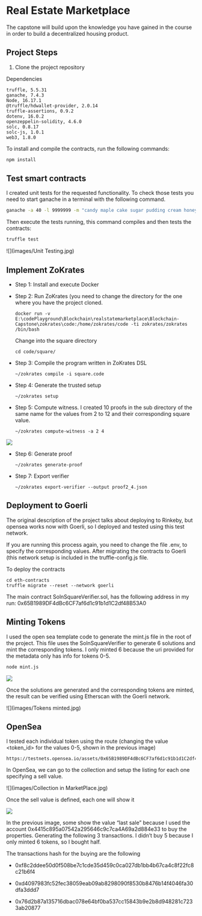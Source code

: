 Real Estate Marketplace
=======================

The capstone will build upon the knowledge you have gained in the course in
order to build a decentralized housing product.

Project Steps
-------------

1.  Clone the project repository

Dependencies

~~~~~~~~~~~~~~~~~~~~~~~~~~~~~~~~~~~~~~~~~~~~~~~~~~~~~~~~~~~~~~~~~~~~~~~~~~~~~~~~
truffle, 5.5.31
ganache, 7.4.3
Node, 16.17.1
@truffle/hdwallet-provider, 2.0.14
truffle-assertions, 0.9.2
dotenv, 16.0.2
openzeppelin-solidity, 4.6.0
solc, 0.8.17
solc-js, 1.0.1
web3, 1.8.0
~~~~~~~~~~~~~~~~~~~~~~~~~~~~~~~~~~~~~~~~~~~~~~~~~~~~~~~~~~~~~~~~~~~~~~~~~~~~~~~~

To install and compile the contracts, run the following commands:

~~~~~~~~~~~~~~~~~~~~~~~~~~~~~~~~~~~~~~~~~~~~~~~~~~~~~~~~~~~~~~~~~~~~~~~~~~~ bash
npm install
~~~~~~~~~~~~~~~~~~~~~~~~~~~~~~~~~~~~~~~~~~~~~~~~~~~~~~~~~~~~~~~~~~~~~~~~~~~~~~~~

Test smart contracts
--------------------

I created unit tests for the requested functionality. To check those tests you
need to start ganache in a terminal with the following command.

~~~~~~~~~~~~~~~~~~~~~~~~~~~~~~~~~~~~~~~~~~~~~~~~~~~~~~~~~~~~~~~~~~~~~~~~~~~ bash
ganache -a 40 -l 9999999 -m "candy maple cake sugar pudding cream honey rich smooth crumble sweet treat"
~~~~~~~~~~~~~~~~~~~~~~~~~~~~~~~~~~~~~~~~~~~~~~~~~~~~~~~~~~~~~~~~~~~~~~~~~~~~~~~~

Then execute the tests running, this command compiles and then tests the
contracts:

~~~~~~~~~~~~~~~~~~~~~~~~~~~~~~~~~~~~~~~~~~~~~~~~~~~~~~~~~~~~~~~~~~~~~~~~~~~ bash
truffle test
~~~~~~~~~~~~~~~~~~~~~~~~~~~~~~~~~~~~~~~~~~~~~~~~~~~~~~~~~~~~~~~~~~~~~~~~~~~~~~~~

![](images/Unit Testing.jpg)

Implement ZoKrates
------------------

-   Step 1: Install and execute Docker

-   Step 2: Run ZoKrates (you need to change the directory for the one where you
    have the project cloned.

    ~~~~~~~~~~~~~~~~~~~~~~~~~~~~~~~~~~~~~~~~~~~~~~~~~~~~~~~~~~~~~~~~~~~~~~~~~~~~
    docker run -v E:\codePlayground\Blockchain\realstatemarketplace\Blockchain-Capstone\zokrates\code:/home/zokrates/code -ti zokrates/zokrates /bin/bash
    ~~~~~~~~~~~~~~~~~~~~~~~~~~~~~~~~~~~~~~~~~~~~~~~~~~~~~~~~~~~~~~~~~~~~~~~~~~~~

    Change into the square directory

    ~~~~~~~~~~~~~~~~~~~~~~~~~~~~~~~~~~~~~~~~~~~~~~~~~~~~~~~~~~~~~~~~~~~~~~~~~~~~
    cd code/square/
    ~~~~~~~~~~~~~~~~~~~~~~~~~~~~~~~~~~~~~~~~~~~~~~~~~~~~~~~~~~~~~~~~~~~~~~~~~~~~

-   Step 3: Compile the program written in ZoKrates DSL

    ~~~~~~~~~~~~~~~~~~~~~~~~~~~~~~~~~~~~~~~~~~~~~~~~~~~~~~~~~~~~~~~~~~~~~~~~~~~~
    ~/zokrates compile -i square.code
    ~~~~~~~~~~~~~~~~~~~~~~~~~~~~~~~~~~~~~~~~~~~~~~~~~~~~~~~~~~~~~~~~~~~~~~~~~~~~

-   Step 4: Generate the trusted setup

    ~~~~~~~~~~~~~~~~~~~~~~~~~~~~~~~~~~~~~~~~~~~~~~~~~~~~~~~~~~~~~~~~~~~~~~~~~~~~
    ~/zokrates setup
    ~~~~~~~~~~~~~~~~~~~~~~~~~~~~~~~~~~~~~~~~~~~~~~~~~~~~~~~~~~~~~~~~~~~~~~~~~~~~

-   Step 5: Compute witness. I created 10 proofs in the sub directory of the
    same name for the values from 2 to 12 and their corresponding square value.

    ~~~~~~~~~~~~~~~~~~~~~~~~~~~~~~~~~~~~~~~~~~~~~~~~~~~~~~~~~~~~~~~~~~~~~~~~~~~~
    ~/zokrates compute-witness -a 2 4
    ~~~~~~~~~~~~~~~~~~~~~~~~~~~~~~~~~~~~~~~~~~~~~~~~~~~~~~~~~~~~~~~~~~~~~~~~~~~~

![](images/proofs.jpg)

-   Step 6: Generate proof

    ~~~~~~~~~~~~~~~~~~~~~~~~~~~~~~~~~~~~~~~~~~~~~~~~~~~~~~~~~~~~~~~~~~~~~~~~~~~~
    ~/zokrates generate-proof
    ~~~~~~~~~~~~~~~~~~~~~~~~~~~~~~~~~~~~~~~~~~~~~~~~~~~~~~~~~~~~~~~~~~~~~~~~~~~~

-   Step 7: Export verifier

    ~~~~~~~~~~~~~~~~~~~~~~~~~~~~~~~~~~~~~~~~~~~~~~~~~~~~~~~~~~~~~~~~~~~~~~~~~~~~
    ~/zokrates export-verifier --output proof2_4.json
    ~~~~~~~~~~~~~~~~~~~~~~~~~~~~~~~~~~~~~~~~~~~~~~~~~~~~~~~~~~~~~~~~~~~~~~~~~~~~

Deployment to Goerli
--------------------

The original description of the project talks about deploying to Rinkeby, but
opensea works now with Goerli, so I deployed and tested using this test network.

If you are running this process again, you need to change the file .env, to
specify the corresponding values. After migrating the contracts to Goerli (this
network setup is included in the truffle-config.js file.

To deploy the contracts

~~~~~~~~~~~~~~~~~~~~~~~~~~~~~~~~~~~~~~~~~~~~~~~~~~~~~~~~~~~~~~~~~~~~~~~~~~~~~~~~
cd eth-contracts
truffle migrate --reset --network goerli
~~~~~~~~~~~~~~~~~~~~~~~~~~~~~~~~~~~~~~~~~~~~~~~~~~~~~~~~~~~~~~~~~~~~~~~~~~~~~~~~

The main contract SolnSquareVerifier.sol, has the following address in my run:
0x65B1989DF4dBc6CF7af6d1c91b1d1C2df48B53A0

Minting Tokens
--------------

I used the open sea template code to generate the mint.js file in the root of
the project. This file uses the SolnSquareVerifier to generate 6 solutions and
mint the corresponding tokens. I only minted 6 because the uri provided for the
metadata only has info for tokens 0-5.

~~~~~~~~~~~~~~~~~~~~~~~~~~~~~~~~~~~~~~~~~~~~~~~~~~~~~~~~~~~~~~~~~~~~~~~~~~~ bash
node mint.js
~~~~~~~~~~~~~~~~~~~~~~~~~~~~~~~~~~~~~~~~~~~~~~~~~~~~~~~~~~~~~~~~~~~~~~~~~~~~~~~~

![](images/NodeMint.jpg)

Once the solutions are generated and the corresponding tokens are minted, the
result can be verified using Etherscan with the Goerli network.

![](images/Tokens minted.jpg)

OpenSea
-------

I tested each individual token using the route (changing the value \<token_id\>
for the values 0-5, shown in the previous image)

~~~~~~~~~~~~~~~~~~~~~~~~~~~~~~~~~~~~~~~~~~~~~~~~~~~~~~~~~~~~~~~~~~~~~~~~~~~~~~~~
https://testnets.opensea.io/assets/0x65B1989DF4dBc6CF7af6d1c91b1d1C2df48B53A0/<token_id>

~~~~~~~~~~~~~~~~~~~~~~~~~~~~~~~~~~~~~~~~~~~~~~~~~~~~~~~~~~~~~~~~~~~~~~~~~~~~~~~~

In OpenSea, we can go to the collection and setup the listing for each one
specifying a sell value.

![](images/Collection in MarketPlace.jpg)

Once the sell value is defined, each one will show it

![](images/Sales.jpg)

In the previous image, some show the value “last sale” because I used the
account 0x4415c895a07542a295646c9c7ca4A69a2d884e33 to buy the properties.
Generating the following 3 transactions. I didn’t buy 5 because I only minted 6
tokens, so I bought half.

The transactions hash for the buying are the following

-   0xf8c2ddee50d0f508be7c1cde35d459c0ca027db1bb4b67ca4c8f22fc8c21b6f4

-   0xd4097983fc52fec38059eab09ab8298090f8530b8476b14f4046fa30dfa3ddd7

-   0x76d2b87a135716dbac078e64bf0ba537cc15843b9e2b8d948281c7233ab20877
